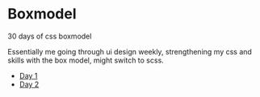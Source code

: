 # Boxmodel
30 days of css boxmodel  


Essentially me going through ui design weekly, strengthening my css and skills with the box model, might switch to scss.


* [Day 1](https://github.io/islami00/boxmodel/day1)
* [Day 2](https://github.io/islami00/boxmodel/day2)
